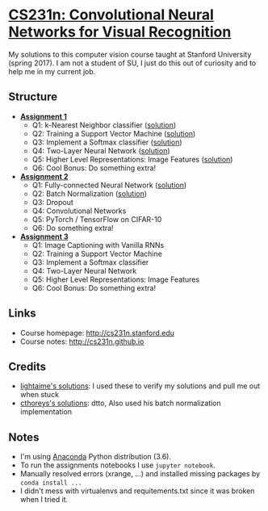 # [CS231n: Convolutional Neural Networks for Visual Recognition](http://cs231n.stanford.edu)

My solutions to this computer vision course taught at Stanford University (spring 2017).
I am not a student of SU, I just do this out of curiosity and to help me in my current job.

## Structure

* [**Assignment 1**](http://cs231n.github.io/assignments2017/assignment1)
    - Q1: k-Nearest Neighbor classifier ([solution](https://gitlab.com/me-learnz/CS231n/blob/master/assignment1/knn.ipynb))
    - Q2: Training a Support Vector Machine ([solution](https://gitlab.com/me-learnz/CS231n/blob/master/assignment1/svm.ipynb))
    - Q3: Implement a Softmax classifier ([solution](https://gitlab.com/me-learnz/CS231n/blob/master/assignment1/softmax.ipynb))
    - Q4: Two-Layer Neural Network ([solution](https://gitlab.com/me-learnz/CS231n/blob/master/assignment1/two_layer_net.ipynb))
    - Q5: Higher Level Representations: Image Features ([solution](https://gitlab.com/me-learnz/CS231n/blob/master/assignment1/features.ipynb))
    - Q6: Cool Bonus: Do something extra!
* [**Assignment 2**](http://cs231n.github.io/assignments2017/assignment2)
    - Q1: Fully-connected Neural Network ([solution](https://gitlab.com/me-learnz/CS231n/blob/master/assignment2/FullyConnectedNets.ipynb))
    - Q2: Batch Normalization ([solution](https://gitlab.com/me-learnz/CS231n/blob/master/assignment2/BatchNormalization.ipynb))
    - Q3: Dropout 
    - Q4: Convolutional Networks
    - Q5: PyTorch / TensorFlow on CIFAR-10
    - Q6: Do something extra!
* [**Assignment 3**](http://cs231n.github.io/assignments2017/assignment3)
    - Q1: Image Captioning with Vanilla RNNs
    - Q2: Training a Support Vector Machine
    - Q3: Implement a Softmax classifier
    - Q4: Two-Layer Neural Network
    - Q5: Higher Level Representations: Image Features
    - Q6: Cool Bonus: Do something extra!

## Links

* Course homepage: http://cs231n.stanford.edu
* Course notes: http://cs231n.github.io

## Credits

* [lightaime's solutions](https://github.com/lightaime/cs231n): I used these to verify my solutions and pull me out when stuck
* [cthoreys's solutions](https://github.com/cthorey/CS231): dtto, Also used his batch normalization implementation

## Notes

* I'm using [Anaconda](https://www.anaconda.com/distribution/) Python distribution (3.6).
* To run the assignments notebooks I use `jupyter notebook`.
* Manually resolved errors (xrange, ...) and installed missing packages by `conda install ...`
* I didn't mess with virtualenvs and requitements.txt since it was broken when I tried it.
